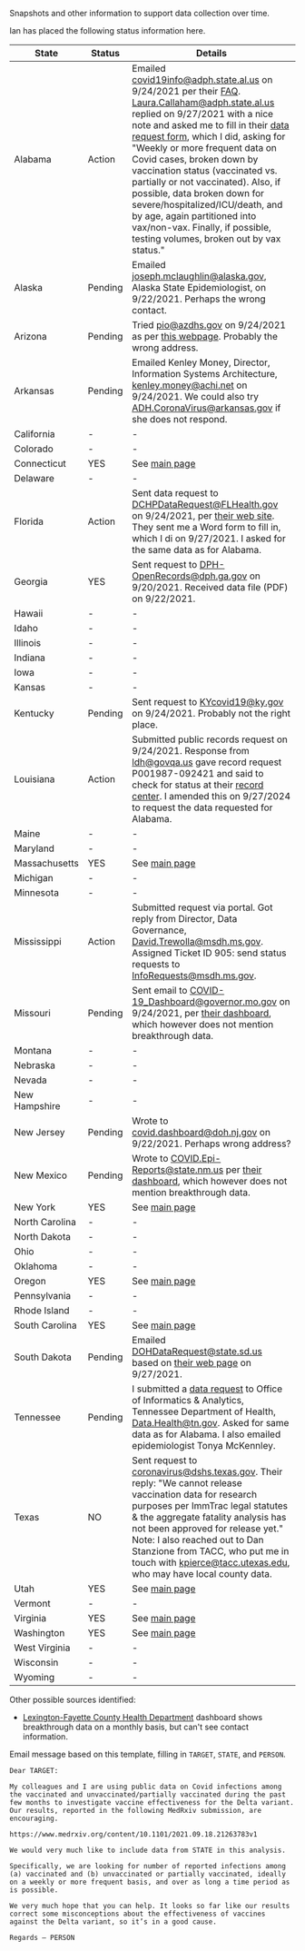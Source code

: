 Snapshots and other information to support data collection over time.

Ian has placed the following status information here.

| State | Status | Details |
| ----------- | ----------- | ----- |
| Alabama| Action | Emailed covid19info@adph.state.al.us on 9/24/2021 per their [FAQ](https://www.alabamapublichealth.gov/covid19/faq.html).  Laura.Callaham@adph.state.al.us replied on 9/27/2021 with a nice note and asked me to fill in their [data request form](https://epiweb.adph.state.al.us/redcap/surveys/?s=88RNEEW7XT), which I did, asking for "Weekly or more frequent data on Covid cases, broken down by vaccination status (vaccinated vs. partially or not vaccinated). Also, if possible, data broken down for severe/hospitalized/ICU/death, and by age, again partitioned into vax/non-vax. Finally, if possible, testing volumes, broken out by vax status." |
| Alaska | Pending | Emailed joseph.mclaughlin@alaska.gov, Alaska State Epidemiologist, on 9/22/2021. Perhaps the wrong contact. |
| Arizona| Pending | Tried pio@azdhs.gov on 9/24/2021 as per [this webpage](https://www.azdhs.gov/director/public-information-office/index.php#contact-us). Probably the wrong address. |
| Arkansas | Pending | Emailed Kenley Money, Director, Information Systems Architecture, kenley.money@achi.net on 9/24/2021. We could also try ADH.CoronaVirus@arkansas.gov if she does not respond. |
| California| - | - |
| Colorado| - | - |
| Connecticut| YES | See [main page](https://github.com/blaiszik/covid-breakthrough-reporting) |
| Delaware| - | - |
| Florida | Action | Sent data request to DCHPDataRequest@FLHealth.gov on 9/24/2021, per [their web site](http://www.floridahealth.gov/diseases-and-conditions/disease-reporting-and-management/disease-reporting-and-surveillance/data-and-publications/data-requests.html). They sent me a Word form to fill in, which I di on 9/27/2021. I asked for the same data as for Alabama. |
| Georgia | YES | Sent request to DPH-OpenRecords@dph.ga.gov on 9/20/2021. Received data file (PDF) on 9/22/2021. |
| Hawaii| - | - |
| Idaho| - | - |
| Illinois| - | - |
| Indiana| - | - |
| Iowa| - | - |
| Kansas| - | - |
| Kentucky | Pending | Sent request to KYcovid19@ky.gov on 9/24/2021. Probably not the right place. |
| Louisiana| Action | Submitted public records request on 9/24/2021. Response from ldh@govqa.us gave record request P001987-092421 and said to check for status at their [record center](https://u8387778.ct.sendgrid.net/ls/click?upn=6HtRfOYLt5fXvpttM-2FU1HRDJ8VJ6HKSY5lQVF1BWZ1H8OSUOuQ2WNTuRuJ1Bd2kywcWk87giRlBZ7-2F9QCCF1ug-3D-3Dzk9N_0lyCX-2FMQSK-2F08qkJBat0pgansRvDTZ2K6beDjqIy8lt5LUnsSSKz8c3JMYo6zx4DgekhJYdEEAVL7cuSZLwswLCkopOcreSNfC-2BK-2Ba3-2BlWvImBqAuiMzzot-2Fe0lLmcxJnhGZ-2B4fWr365n3Thtz7Llz4eCwRVlXdlyz-2BBho-2B-2FVZF4qpRwyryEbFzkQk9ZqAv8d1nvLwBHwN3RP4qqZ016r9hF2Zy3Us94odPVJ6LqE90ge-2FBzlMveNRXg0-2B7RxHtBiT2GQd-2FRETA50UEcPwSuGXDuwP26s-2BBnpBW-2BiiI7A0DJIU8pNbJdSM8jocckS-2F9PptYXCFummGzPwffznhcihyi3MIdwPC14Ndbdhz6JBMI-3D). I amended this on 9/27/2024 to request the data requested for Alabama. |
| Maine| - | - |
| Maryland| - | - |
| Massachusetts| YES | See [main page](https://github.com/blaiszik/covid-breakthrough-reporting) |
| Michigan| - | - |
| Minnesota| - | - |
| Mississippi | Action | Submitted request via portal. Got reply from Director, Data Governance, David.Trewolla@msdh.ms.gov. Assigned Ticket ID 905: send status requests to InfoRequests@msdh.ms.gov. | 
| Missouri | Pending | Sent email to COVID-19_Dashboard@governor.mo.gov on 9/24/2021, per [their dashboard](https://health.mo.gov/living/healthcondiseases/communicable/novel-coronavirus/data/public-health/), which however does not mention breakthrough data. |
| Montana| - | - |
| Nebraska| - | - |
| Nevada| - | - |
| New Hampshire| - | - |
| New Jersey | Pending | Wrote to covid.dashboard@doh.nj.gov on 9/22/2021. Perhaps wrong address? | 
| New Mexico | Pending | Wrote to COVID.Epi-Reports@state.nm.us per [their dashboard](https://cv.nmhealth.org/epidemiology-reports/), which however does not mention breakthrough data. |
| New York| YES | See [main page](https://github.com/blaiszik/covid-breakthrough-reporting) |
| North Carolina| - | - |
| North Dakota| - | - |
| Ohio| - | - |
| Oklahoma| - | - |
| Oregon| YES | See [main page](https://github.com/blaiszik/covid-breakthrough-reporting) |
| Pennsylvania| - | - |
| Rhode Island| - | - |
| South Carolina| YES | See [main page](https://github.com/blaiszik/covid-breakthrough-reporting) |
| South Dakota| Pending | Emailed DOHDataRequest@state.sd.us based on [their web page](https://doh.sd.gov/statistics/) on 9/27/2021. |
| Tennessee| Pending | I submitted a [data request](https://www.tn.gov/health/health-program-areas/statistics.html) to Office of Informatics & Analytics, Tennessee Department of Health, Data.Health@tn.gov. Asked for same data as for Alabama. I also emailed epidemiologist Tonya McKennley. |
| Texas | NO | Sent request to coronavirus@dshs.texas.gov. Their reply: "We cannot release vaccination data for research purposes per ImmTrac legal statutes & the aggregate fatality analysis has not been approved for release yet." Note: I also reached out to Dan Stanzione from TACC, who put me in touch with kpierce@tacc.utexas.edu, who may have local county data. |
| Utah| YES | See [main page](https://github.com/blaiszik/covid-breakthrough-reporting) |
| Vermont| - | - |
| Virginia| YES | See [main page](https://github.com/blaiszik/covid-breakthrough-reporting) |
| Washington| YES | See [main page](https://github.com/blaiszik/covid-breakthrough-reporting) |
| West Virginia| - | - |
| Wisconsin| - | - |
| Wyoming| - | - |

Other possible sources identified:
* [Lexington-Fayette County Health Department](https://www.lfchd.org/covid19data/) dashboard shows breakthrough data on a monthly basis, but can't see contact information.


Email message based on this template, filling in `TARGET`, `STATE`, and `PERSON`.

```
Dear TARGET:
 
My colleagues and I are using public data on Covid infections among the vaccinated and unvaccinated/partially vaccinated during the past few months to investigate vaccine effectiveness for the Delta variant. Our results, reported in the following MedRxiv submission, are encouraging.
 
https://www.medrxiv.org/content/10.1101/2021.09.18.21263783v1
 
We would very much like to include data from STATE in this analysis.
 
Specifically, we are looking for number of reported infections among (a) vaccinated and (b) unvaccinated or partially vaccinated, ideally on a weekly or more frequent basis, and over as long a time period as is possible.
 
We very much hope that you can help. It looks so far like our results correct some misconceptions about the effectiveness of vaccines against the Delta variant, so it’s in a good cause.
 
Regards – PERSON
```
